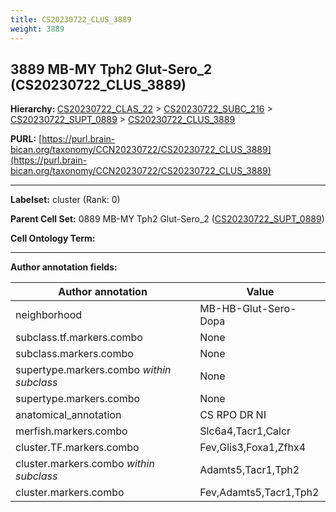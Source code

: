 ```yaml
---
title: CS20230722_CLUS_3889
weight: 3889
---
```

## 3889 MB-MY Tph2 Glut-Sero_2 (CS20230722_CLUS_3889)
<b>Hierarchy: </b>
[CS20230722_CLAS_22](../CS20230722_CLAS_22) >
[CS20230722_SUBC_216](../CS20230722_SUBC_216) >
[CS20230722_SUPT_0889](../CS20230722_SUPT_0889) >
[CS20230722_CLUS_3889](../CS20230722_CLUS_3889)

**PURL:** [https://purl.brain-bican.org/taxonomy/CCN20230722/CS20230722_CLUS_3889](https://purl.brain-bican.org/taxonomy/CCN20230722/CS20230722_CLUS_3889)

---


**Labelset:** cluster (Rank: 0)

**Parent Cell Set:** 0889 MB-MY Tph2 Glut-Sero_2 ([CS20230722_SUPT_0889](../CS20230722_SUPT_0889))



**Cell Ontology Term:** 

[MARKER GENES.]: #


---

[TRANSFERRED ANNOTATIONS.]: #


[AUTHOR ANNOTATION FIELDS.]: #


**Author annotation fields:**

| Author annotation | Value |
|-------------------|-------|
|neighborhood|MB-HB-Glut-Sero-Dopa|
|subclass.tf.markers.combo|None|
|subclass.markers.combo|None|
|supertype.markers.combo _within subclass_|None|
|supertype.markers.combo|None|
|anatomical_annotation|CS RPO DR NI|
|merfish.markers.combo|Slc6a4,Tacr1,Calcr|
|cluster.TF.markers.combo|Fev,Glis3,Foxa1,Zfhx4|
|cluster.markers.combo _within subclass_|Adamts5,Tacr1,Tph2|
|cluster.markers.combo|Fev,Adamts5,Tacr1,Tph2|
